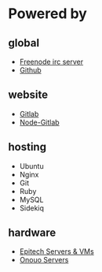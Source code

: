 Powered by
==========

global
------
- [Freenode irc server](http://freenode.net/)
- [Github](http://github.com)

website
-------
- [Gitlab](http://gitlab.org/)
- [Node-Gitlab](https://github.com/moul/node-gitlab)

hosting
-------
- Ubuntu
- Nginx
- Git
- Ruby
- MySQL
- Sidekiq

hardware
--------
- [Epitech Servers & VMs](https://intra-bocal.epitech.eu/)
- [Onouo Servers](http://www.onouo.com/)
